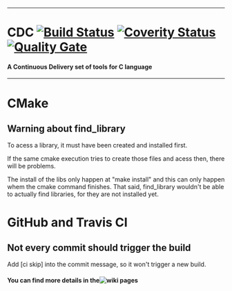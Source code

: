 ***
# CDC  [![Build Status](https://travis-ci.org/Felipe-Thorn/CDC.svg?branch=master)](https://travis-ci.org/Felipe-Thorn/CDC) [![Coverity Status](https://scan.coverity.com/projects/14981/badge.svg)](https://scan.coverity.com/projects/felipe-thorn-cdc?tab=overview) [![Quality Gate](https://sonarqube.com/api/badges/gate?key=felipe-thorn-github)](https://sonarcloud.io/dashboard?id=felipe-thorn-github)
#### A Continuous Delivery set of tools for C language
***
# CMake

## Warning about find_library
To acess a library, it must have been created and installed first.

If the same cmake execution tries to create those files and acess then, there will be problems.

The install of the libs only happen at "make install" and this can only happen whem the cmake command finishes. 
That said, find_library wouldn't be able to actually find libraries, for they are not installed yet.


# GitHub and Travis CI

## Not every commit should trigger the build

Add [ci skip] into the commit message, so it won't trigger a new build.

#### You can find more details in the![ wiki pages](https://github.com/Felipe-Thorn/CDC/wiki)
